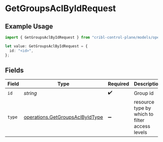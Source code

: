 # GetGroupsAclByIdRequest

## Example Usage

```typescript
import { GetGroupsAclByIdRequest } from "cribl-control-plane/models/operations";

let value: GetGroupsAclByIdRequest = {
  id: "<id>",
};
```

## Fields

| Field                                                                              | Type                                                                               | Required                                                                           | Description                                                                        |
| ---------------------------------------------------------------------------------- | ---------------------------------------------------------------------------------- | ---------------------------------------------------------------------------------- | ---------------------------------------------------------------------------------- |
| `id`                                                                               | *string*                                                                           | :heavy_check_mark:                                                                 | Group id                                                                           |
| `type`                                                                             | [operations.GetGroupsAclByIdType](../../models/operations/getgroupsaclbyidtype.md) | :heavy_minus_sign:                                                                 | resource type by which to filter access levels                                     |